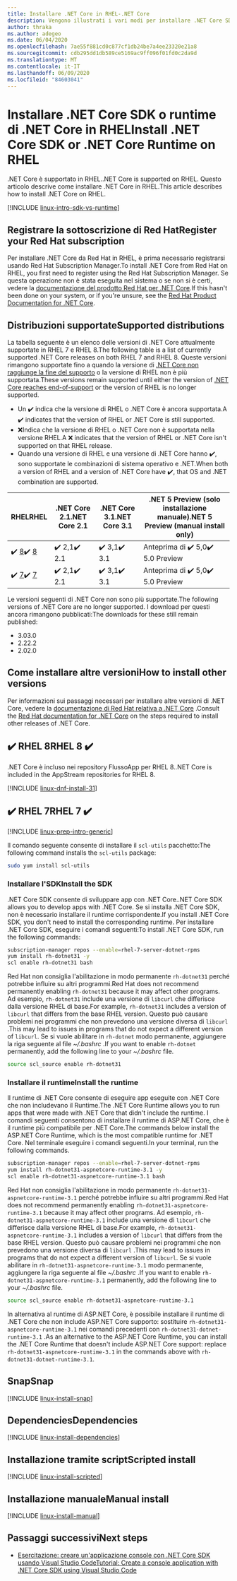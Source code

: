 ```yaml
---
title: Installare .NET Core in RHEL-.NET Core
description: Vengono illustrati i vari modi per installare .NET Core SDK e il runtime di .NET Core in RHEL.
author: thraka
ms.author: adegeo
ms.date: 06/04/2020
ms.openlocfilehash: 7ae55f881cd0c877cf1db24be7a4ee23320e21a8
ms.sourcegitcommit: cdb295dd1db589ce5169ac9ff096f01fd0c2da9d
ms.translationtype: MT
ms.contentlocale: it-IT
ms.lasthandoff: 06/09/2020
ms.locfileid: "84603041"
---
```

# <a name="install-net-core-sdk-or-net-core-runtime-on-rhel"></a><span data-ttu-id="c8540-103">Installare .NET Core SDK o runtime di .NET Core in RHEL</span><span class="sxs-lookup"><span data-stu-id="c8540-103">Install .NET Core SDK or .NET Core Runtime on RHEL</span></span>

<span data-ttu-id="c8540-104">.NET Core è supportato in RHEL.</span><span class="sxs-lookup"><span data-stu-id="c8540-104">.NET Core is supported on RHEL.</span></span> <span data-ttu-id="c8540-105">Questo articolo descrive come installare .NET Core in RHEL.</span><span class="sxs-lookup"><span data-stu-id="c8540-105">This article describes how to install .NET Core on RHEL.</span></span>

[!INCLUDE [linux-intro-sdk-vs-runtime](includes/linux-intro-sdk-vs-runtime.md)]

## <a name="register-your-red-hat-subscription"></a><span data-ttu-id="c8540-106">Registrare la sottoscrizione di Red Hat</span><span class="sxs-lookup"><span data-stu-id="c8540-106">Register your Red Hat subscription</span></span>

<span data-ttu-id="c8540-107">Per installare .NET Core da Red Hat in RHEL, è prima necessario registrarsi usando Red Hat Subscription Manager.</span><span class="sxs-lookup"><span data-stu-id="c8540-107">To install .NET Core from Red Hat on RHEL, you first need to register using the Red Hat Subscription Manager.</span></span> <span data-ttu-id="c8540-108">Se questa operazione non è stata eseguita nel sistema o se non si è certi, vedere la [documentazione del prodotto Red Hat per .NET Core](https://access.redhat.com/documentation/net_core/).</span><span class="sxs-lookup"><span data-stu-id="c8540-108">If this hasn't been done on your system, or if you're unsure, see the [Red Hat Product Documentation for .NET Core](https://access.redhat.com/documentation/net_core/).</span></span>

## <a name="supported-distributions"></a><span data-ttu-id="c8540-109">Distribuzioni supportate</span><span class="sxs-lookup"><span data-stu-id="c8540-109">Supported distributions</span></span>

<span data-ttu-id="c8540-110">La tabella seguente è un elenco delle versioni di .NET Core attualmente supportate in RHEL 7 e RHEL 8.</span><span class="sxs-lookup"><span data-stu-id="c8540-110">The following table is a list of currently supported .NET Core releases on both RHEL 7 and RHEL 8.</span></span> <span data-ttu-id="c8540-111">Queste versioni rimangono supportate fino a quando la versione di [.NET Core non raggiunge la fine del supporto](https://dotnet.microsoft.com/platform/support/policy/dotnet-core) o la versione di RHEL non è più supportata.</span><span class="sxs-lookup"><span data-stu-id="c8540-111">These versions remain supported until either the version of [.NET Core reaches end-of-support](https://dotnet.microsoft.com/platform/support/policy/dotnet-core) or the version of RHEL is no longer supported.</span></span>

- <span data-ttu-id="c8540-112">Un ✔️ indica che la versione di RHEL o .NET Core è ancora supportata.</span><span class="sxs-lookup"><span data-stu-id="c8540-112">A ✔️ indicates that the version of RHEL or .NET Core is still supported.</span></span>
- <span data-ttu-id="c8540-113">❌Indica che la versione di RHEL o .NET Core non è supportata nella versione RHEL.</span><span class="sxs-lookup"><span data-stu-id="c8540-113">A ❌ indicates that the version of RHEL or .NET Core isn't supported on that RHEL release.</span></span>
- <span data-ttu-id="c8540-114">Quando una versione di RHEL e una versione di .NET Core hanno ✔️, sono supportate le combinazioni di sistema operativo e .NET.</span><span class="sxs-lookup"><span data-stu-id="c8540-114">When both a version of RHEL and a version of .NET Core have ✔️, that OS and .NET combination are supported.</span></span>

| <span data-ttu-id="c8540-115">RHEL</span><span class="sxs-lookup"><span data-stu-id="c8540-115">RHEL</span></span>                   | <span data-ttu-id="c8540-116">.NET Core 2.1</span><span class="sxs-lookup"><span data-stu-id="c8540-116">.NET Core 2.1</span></span> | <span data-ttu-id="c8540-117">.NET Core 3.1</span><span class="sxs-lookup"><span data-stu-id="c8540-117">.NET Core 3.1</span></span> | <span data-ttu-id="c8540-118">.NET 5 Preview (solo installazione manuale)</span><span class="sxs-lookup"><span data-stu-id="c8540-118">.NET 5 Preview (manual install only)</span></span> |
|--------------------------|---------------|---------------|----------------|
| <span data-ttu-id="c8540-119">✔️ [8](#rhel-8-)</span><span class="sxs-lookup"><span data-stu-id="c8540-119">✔️ [8](#rhel-8-)</span></span> | <span data-ttu-id="c8540-120">✔️ 2,1</span><span class="sxs-lookup"><span data-stu-id="c8540-120">✔️ 2.1</span></span>        | <span data-ttu-id="c8540-121">✔️ 3,1</span><span class="sxs-lookup"><span data-stu-id="c8540-121">✔️ 3.1</span></span>        | <span data-ttu-id="c8540-122">Anteprima di ✔️ 5,0</span><span class="sxs-lookup"><span data-stu-id="c8540-122">✔️ 5.0 Preview</span></span> |
| <span data-ttu-id="c8540-123">✔️ [7](#rhel-7-)</span><span class="sxs-lookup"><span data-stu-id="c8540-123">✔️ [7](#rhel-7-)</span></span> | <span data-ttu-id="c8540-124">✔️ 2,1</span><span class="sxs-lookup"><span data-stu-id="c8540-124">✔️ 2.1</span></span>        | <span data-ttu-id="c8540-125">✔️ 3,1</span><span class="sxs-lookup"><span data-stu-id="c8540-125">✔️ 3.1</span></span>        | <span data-ttu-id="c8540-126">Anteprima di ✔️ 5,0</span><span class="sxs-lookup"><span data-stu-id="c8540-126">✔️ 5.0 Preview</span></span> |

<span data-ttu-id="c8540-127">Le versioni seguenti di .NET Core non sono più supportate.</span><span class="sxs-lookup"><span data-stu-id="c8540-127">The following versions of .NET Core are no longer supported.</span></span> <span data-ttu-id="c8540-128">I download per questi ancora rimangono pubblicati:</span><span class="sxs-lookup"><span data-stu-id="c8540-128">The downloads for these still remain published:</span></span>

- <span data-ttu-id="c8540-129">3.0</span><span class="sxs-lookup"><span data-stu-id="c8540-129">3.0</span></span>
- <span data-ttu-id="c8540-130">2.2</span><span class="sxs-lookup"><span data-stu-id="c8540-130">2.2</span></span>
- <span data-ttu-id="c8540-131">2.0</span><span class="sxs-lookup"><span data-stu-id="c8540-131">2.0</span></span>

## <a name="how-to-install-other-versions"></a><span data-ttu-id="c8540-132">Come installare altre versioni</span><span class="sxs-lookup"><span data-stu-id="c8540-132">How to install other versions</span></span>

<span data-ttu-id="c8540-133">Per informazioni sui passaggi necessari per installare altre versioni di .NET Core, vedere la [documentazione di Red Hat relativa a .NET Core](https://access.redhat.com/documentation/net_core/) .</span><span class="sxs-lookup"><span data-stu-id="c8540-133">Consult the [Red Hat documentation for .NET Core](https://access.redhat.com/documentation/net_core/) on the steps required to install other releases of .NET Core.</span></span>

## <a name="rhel-8-"></a><span data-ttu-id="c8540-134">✔️ RHEL 8</span><span class="sxs-lookup"><span data-stu-id="c8540-134">RHEL 8 ✔️</span></span>

<span data-ttu-id="c8540-135">.NET Core è incluso nei repository FlussoApp per RHEL 8.</span><span class="sxs-lookup"><span data-stu-id="c8540-135">.NET Core is included in the AppStream repositories for RHEL 8.</span></span>

[!INCLUDE [linux-dnf-install-31](includes/linux-install-31-dnf.md)]

## <a name="rhel-7-"></a><span data-ttu-id="c8540-136">✔️ RHEL 7</span><span class="sxs-lookup"><span data-stu-id="c8540-136">RHEL 7 ✔️</span></span>

[!INCLUDE [linux-prep-intro-generic](includes/linux-prep-intro-generic.md)]

<span data-ttu-id="c8540-137">Il comando seguente consente di installare il `scl-utils` pacchetto:</span><span class="sxs-lookup"><span data-stu-id="c8540-137">The following command installs the `scl-utils` package:</span></span>

```bash
sudo yum install scl-utils
```

### <a name="install-the-sdk"></a><span data-ttu-id="c8540-138">Installare l'SDK</span><span class="sxs-lookup"><span data-stu-id="c8540-138">Install the SDK</span></span>

<span data-ttu-id="c8540-139">.NET Core SDK consente di sviluppare app con .NET Core.</span><span class="sxs-lookup"><span data-stu-id="c8540-139">.NET Core SDK allows you to develop apps with .NET Core.</span></span> <span data-ttu-id="c8540-140">Se si installa .NET Core SDK, non è necessario installare il runtime corrispondente.</span><span class="sxs-lookup"><span data-stu-id="c8540-140">If you install .NET Core SDK, you don't need to install the corresponding runtime.</span></span> <span data-ttu-id="c8540-141">Per installare .NET Core SDK, eseguire i comandi seguenti:</span><span class="sxs-lookup"><span data-stu-id="c8540-141">To install .NET Core SDK, run the following commands:</span></span>

```bash
subscription-manager repos --enable=rhel-7-server-dotnet-rpms
yum install rh-dotnet31 -y
scl enable rh-dotnet31 bash
```

<span data-ttu-id="c8540-142">Red Hat non consiglia l'abilitazione in modo permanente `rh-dotnet31` perché potrebbe influire su altri programmi.</span><span class="sxs-lookup"><span data-stu-id="c8540-142">Red Hat does not recommend permanently enabling `rh-dotnet31` because it may affect other programs.</span></span> <span data-ttu-id="c8540-143">Ad esempio, `rh-dotnet31` include una versione di `libcurl` che differisce dalla versione RHEL di base.</span><span class="sxs-lookup"><span data-stu-id="c8540-143">For example, `rh-dotnet31` includes a version of `libcurl` that differs from the base RHEL version.</span></span> <span data-ttu-id="c8540-144">Questo può causare problemi nei programmi che non prevedono una versione diversa di `libcurl` .</span><span class="sxs-lookup"><span data-stu-id="c8540-144">This may lead to issues in programs that do not expect a different version of `libcurl`.</span></span> <span data-ttu-id="c8540-145">Se si vuole abilitare in `rh-dotnet` modo permanente, aggiungere la riga seguente al file _~/.bashrc_ .</span><span class="sxs-lookup"><span data-stu-id="c8540-145">If you want to enable `rh-dotnet` permanently, add the following line to your _~/.bashrc_ file.</span></span>

```bash
source scl_source enable rh-dotnet31
```

### <a name="install-the-runtime"></a><span data-ttu-id="c8540-146">Installare il runtime</span><span class="sxs-lookup"><span data-stu-id="c8540-146">Install the runtime</span></span>

<span data-ttu-id="c8540-147">Il runtime di .NET Core consente di eseguire app eseguite con .NET Core che non includevano il Runtime.</span><span class="sxs-lookup"><span data-stu-id="c8540-147">The .NET Core Runtime allows you to run apps that were made with .NET Core that didn't include the runtime.</span></span> <span data-ttu-id="c8540-148">I comandi seguenti consentono di installare il runtime di ASP.NET Core, che è il runtime più compatibile per .NET Core.</span><span class="sxs-lookup"><span data-stu-id="c8540-148">The commands below install the ASP.NET Core Runtime, which is the most compatible runtime for .NET Core.</span></span> <span data-ttu-id="c8540-149">Nel terminale eseguire i comandi seguenti.</span><span class="sxs-lookup"><span data-stu-id="c8540-149">In your terminal, run the following commands.</span></span>

```bash
subscription-manager repos --enable=rhel-7-server-dotnet-rpms
yum install rh-dotnet31-aspnetcore-runtime-3.1 -y
scl enable rh-dotnet31-aspnetcore-runtime-3.1 bash
```

<span data-ttu-id="c8540-150">Red Hat non consiglia l'abilitazione in modo permanente `rh-dotnet31-aspnetcore-runtime-3.1` perché potrebbe influire su altri programmi.</span><span class="sxs-lookup"><span data-stu-id="c8540-150">Red Hat does not recommend permanently enabling `rh-dotnet31-aspnetcore-runtime-3.1` because it may affect other programs.</span></span> <span data-ttu-id="c8540-151">Ad esempio, `rh-dotnet31-aspnetcore-runtime-3.1` include una versione di `libcurl` che differisce dalla versione RHEL di base.</span><span class="sxs-lookup"><span data-stu-id="c8540-151">For example, `rh-dotnet31-aspnetcore-runtime-3.1` includes a version of `libcurl` that differs from the base RHEL version.</span></span> <span data-ttu-id="c8540-152">Questo può causare problemi nei programmi che non prevedono una versione diversa di `libcurl` .</span><span class="sxs-lookup"><span data-stu-id="c8540-152">This may lead to issues in programs that do not expect a different version of `libcurl`.</span></span> <span data-ttu-id="c8540-153">Se si vuole abilitare in `rh-dotnet31-aspnetcore-runtime-3.1` modo permanente, aggiungere la riga seguente al file _~/.bashrc_ .</span><span class="sxs-lookup"><span data-stu-id="c8540-153">If you want to enable `rh-dotnet31-aspnetcore-runtime-3.1` permanently, add the following line to your _~/.bashrc_ file.</span></span>

```bash
source scl_source enable rh-dotnet31-aspnetcore-runtime-3.1
```

<span data-ttu-id="c8540-154">In alternativa al runtime di ASP.NET Core, è possibile installare il runtime di .NET Core che non include ASP.NET Core supporto: sostituire `rh-dotnet31-aspnetcore-runtime-3.1` nei comandi precedenti con `rh-dotnet31-dotnet-runtime-3.1` .</span><span class="sxs-lookup"><span data-stu-id="c8540-154">As an alternative to the ASP.NET Core Runtime, you can install the .NET Core Runtime that doesn't include ASP.NET Core support: replace `rh-dotnet31-aspnetcore-runtime-3.1` in the commands above with `rh-dotnet31-dotnet-runtime-3.1`.</span></span>

## <a name="snap"></a><span data-ttu-id="c8540-155">Snap</span><span class="sxs-lookup"><span data-stu-id="c8540-155">Snap</span></span>

[!INCLUDE [linux-install-snap](includes/linux-install-snap.md)]

## <a name="dependencies"></a><span data-ttu-id="c8540-156">Dependencies</span><span class="sxs-lookup"><span data-stu-id="c8540-156">Dependencies</span></span>

[!INCLUDE [linux-install-dependencies](includes/linux-install-dependencies.md)]

## <a name="scripted-install"></a><span data-ttu-id="c8540-157">Installazione tramite script</span><span class="sxs-lookup"><span data-stu-id="c8540-157">Scripted install</span></span>

[!INCLUDE [linux-install-scripted](includes/linux-install-scripted.md)]

## <a name="manual-install"></a><span data-ttu-id="c8540-158">Installazione manuale</span><span class="sxs-lookup"><span data-stu-id="c8540-158">Manual install</span></span>

[!INCLUDE [linux-install-manual](includes/linux-install-manual.md)]

## <a name="next-steps"></a><span data-ttu-id="c8540-159">Passaggi successivi</span><span class="sxs-lookup"><span data-stu-id="c8540-159">Next steps</span></span>

- [<span data-ttu-id="c8540-160">Esercitazione: creare un'applicazione console con .NET Core SDK usando Visual Studio Code</span><span class="sxs-lookup"><span data-stu-id="c8540-160">Tutorial: Create a console application with .NET Core SDK using Visual Studio Code</span></span>](../tutorials/with-visual-studio-code.md)
